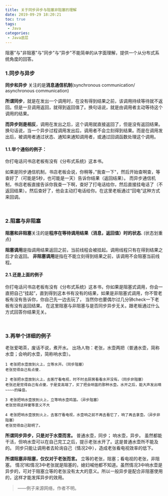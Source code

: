 ```yaml
---
title: 关于同步异步与阻塞非阻塞的理解
date: 2019-09-29 18:20:21
toc: true
tags:
 - Java
categories:
 - Java底层
---
```




阻塞”与"非阻塞"与"同步"与“异步"不能简单的从字面理解，提供一个从分布式系统角度的回答。

<!--more-->

### 1.同步与异步
**同步和异步** 关注的是**消息通信机制**(synchronous communication/ asynchronous communication)

**所谓同步**，就是在发出一个调用时，在没有得到结果之前，该调用持续等待就不返回。但是一旦调用返回，就得到返回值了。换句话说，就是由调用者主动等待这个调用的结果。

**而异步则是相反**，调用在发出之后，这个调用就直接返回了，但是没有返回结果。换句话说，当一个异步过程调用发出后，调用者不会立刻得到结果。而是在调用发出后，被调用者通过状态、通知来通知调用者，或通过回调函数处理这个调用。

#### 1.1.举个通俗的例子：
你打电话问书店老板有没有《分布式系统》这本书。

如果是同步通信机制，书店老板会说，你稍等，”我查一下"，然后开始查啊查，等查好了（可能是5秒，也可能是一天）告诉你结果（返回结果）。
而异步通信机制，书店老板直接告诉你我查一下啊，查好了打电话给你，然后直接挂电话了（不返回结果）。然后查好了，他会主动打电话给你。在这里老板通过“回电”这种方式来回调。

<br>

### 2.阻塞与非阻塞
**阻塞和非阻塞**关注的是**程序在等待调用结果（消息，返回值）时的状态.**  (状态划重点)

**阻塞调用**是指调用结果返回之前，当前线程会被挂起。调用线程只有在得到结果之后才会返回。
**非阻塞调用**是指在不能立刻得到结果之前，该调用不会阻塞当前线程。

#### 2.1.还是上面的例子

你打电话问书店老板有没有《分布式系统》这本书，你如果是阻塞式调用，你会一直把自己“挂起”，直到得到这本书有没有的结果，如果是非阻塞式调用，你不管老板有没有告诉你，你自己先一边去玩了， 当然你也要偶尔过几分钟check一下老板有没有返回结果。
在这里阻塞与非阻塞与是否同步异步无关。跟老板通过什么方式回答你结果无关。

<br>

### 3.再举个详细的例子

老张爱喝茶，废话不说，煮开水。
出场人物：老张，水壶两把（普通水壶，简称水壶；会响的水壶，简称响水壶）。

```properties
1 老张把水壶放到火上，立等水开。（同步阻塞）
老张觉得自己有点傻.

2 老张把水壶放到火上，去客厅看电视，时不时去厨房看看水开没有。（同步非阻塞）
老张还是觉得自己有点傻，于是变高端了，买了把会响笛的那种水壶。水开之后，能大声发出嘀~~~~的噪音。

3 老张把响水壶放到火上，立等响水壶鸣笛。（异步阻塞）
老张觉得这样傻等意义不大

4 老张把响水壶放到火上，去客厅看电视，水壶响之前不再去看它了，响了再去拿壶。（异步非阻塞）
老张觉得自己聪明了。
```


**所谓同步异步，只是对于水壶而言。**
普通水壶，同步；   响水壶，异步。
虽然都能干活，但响水壶可以在自己完工之后，提示老张水开了。这是普通水壶所不能及的。
同步只能让调用者去轮询自己（情况2中），造成老张看电视效率的低下。

**所谓阻塞非阻塞，仅仅对于老张而言。**
立等的老张，阻塞；看电视的老张，非阻塞。
情况1和情况3中老张就是阻塞的，媳妇喊他都不知道。虽然情况3中响水壶是异步的，可对于阻塞立等的老张没有太大的意义。所以一般异步是配合非阻塞使用的，这样才能发挥异步的效用。

> ——例子来源网络，作者不明。